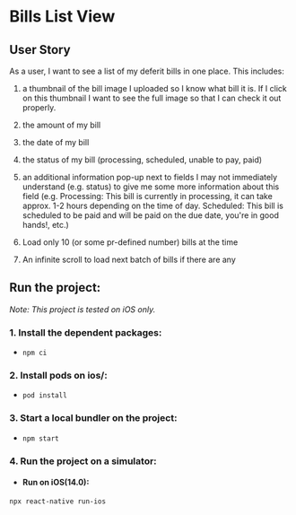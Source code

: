# Bills List View

## User Story
As a user, I want to see a list of my deferit bills in one place. This includes:
1. a thumbnail of the bill image I uploaded so I know what bill it is. If I click on this thumbnail I want to see the full image so that I can check it out properly.

1. the amount of my bill

1. the date of my bill

1. the status of my bill (processing, scheduled, unable to pay, paid)

1. an additional information pop-up next to fields I may not immediately understand (e.g. status) to give me some more information about this field (e.g. Processing: This bill is currently in processing, it can take approx. 1-2 hours depending on the time of day. Scheduled: This bill is scheduled to be paid and will be paid on the due date, you're in good hands!, etc.)

1. Load only 10 (or some pr-defined number) bills at the time

1. An infinite scroll to load next batch of bills if there are any

## Run the project:

*Note: This project is tested on iOS only.*

### 1. Install the dependent packages:

  * `npm ci`

### 2. Install pods on ios/:

  * `pod install`

### 3. Start a local bundler on the project:

  * `npm start`

### 4. Run the project on a simulator:

  * #### Run on iOS(14.0):       
  `npx react-native run-ios`
